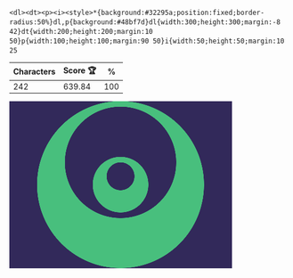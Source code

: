 `<dl><dt><p><i><style>*{background:#32295a;position:fixed;border-radius:50%}dl,p{background:#48bf7d}dl{width:300;height:300;margin:-8 42}dt{width:200;height:200;margin:10 50}p{width:100;height:100;margin:90 50}i{width:50;height:50;margin:10 25`

| Characters | Score 🏆 | %   |
| ---------- | -------- | --- |
| 242        | 639.84   | 100 |

![](/2025/Jul2025/16/20250716.png)
